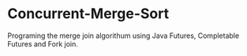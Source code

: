 # Concurrent-Merge-Sort

Programing the merge join algorithum using Java Futures, Completable Futures and Fork join.
